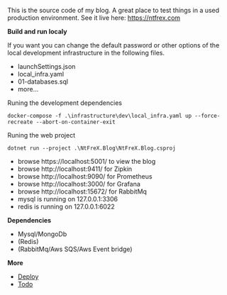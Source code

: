 This is the source code of my blog. A great place to test things in a used production environment. See it live here: https://ntfrex.com

**Build and run localy**

If you want you can change the default password or other options of the local development infrastructure in the following files.

 - launchSettings.json
 - local_infra.yaml
 - 01-databases.sql
 - more...

Runing the development dependencies

```
docker-compose -f .\infrastructure\dev\local_infra.yaml up --force-recreate --abort-on-container-exit
```

Runing the web project

```
dotnet run --project .\NtFreX.Blog\NtFreX.Blog.csproj
```

 - browse https://localhost:5001/ to view the blog
 - browse http://localhost:9411/ for Zipkin
 - browse http://localhost:9090/ for Prometheus
 - browse http://localhost:3000/ for Grafana
 - browse http://localhost:15672/ for RabbitMq
 - mysql is running on 127.0.0.1:3306
 - redis is running on 127.0.0.1:6022

**Dependencies**

 - Mysql/MongoDb
 - (Redis)
 - (RabbitMq/Aws SQS/Aws Event bridge)

 **More**

 - [Deploy](DEPLOY.md)
 - [Todo](TODO.md)
